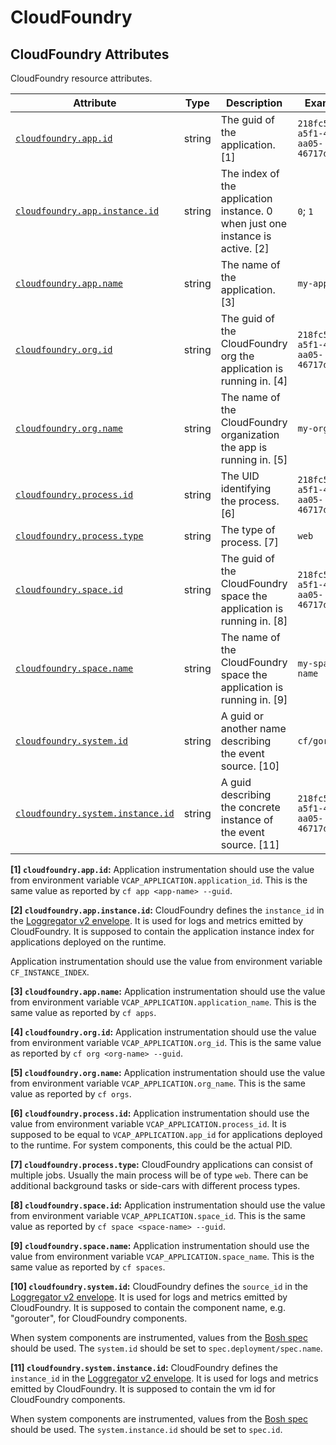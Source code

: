 <!--- Hugo front matter used to generate the website version of this page:
--->

<!-- NOTE: THIS FILE IS AUTOGENERATED. DO NOT EDIT BY HAND. -->
<!-- see templates/registry/markdown/attribute_namespace.md.j2 -->

# CloudFoundry

## CloudFoundry Attributes

CloudFoundry resource attributes.

| Attribute                                                                                                             | Type   | Description                                                                    | Examples                               | Stability                                                        |
| --------------------------------------------------------------------------------------------------------------------- | ------ | ------------------------------------------------------------------------------ | -------------------------------------- | ---------------------------------------------------------------- |
| <a id="cloudfoundry-app-id" href="#cloudfoundry-app-id">`cloudfoundry.app.id`</a>                                     | string | The guid of the application. [1]                                               | `218fc5a9-a5f1-4b54-aa05-46717d0ab26d` | ![Experimental](https://img.shields.io/badge/-experimental-blue) |
| <a id="cloudfoundry-app-instance-id" href="#cloudfoundry-app-instance-id">`cloudfoundry.app.instance.id`</a>          | string | The index of the application instance. 0 when just one instance is active. [2] | `0`; `1`                               | ![Experimental](https://img.shields.io/badge/-experimental-blue) |
| <a id="cloudfoundry-app-name" href="#cloudfoundry-app-name">`cloudfoundry.app.name`</a>                               | string | The name of the application. [3]                                               | `my-app-name`                          | ![Experimental](https://img.shields.io/badge/-experimental-blue) |
| <a id="cloudfoundry-org-id" href="#cloudfoundry-org-id">`cloudfoundry.org.id`</a>                                     | string | The guid of the CloudFoundry org the application is running in. [4]            | `218fc5a9-a5f1-4b54-aa05-46717d0ab26d` | ![Experimental](https://img.shields.io/badge/-experimental-blue) |
| <a id="cloudfoundry-org-name" href="#cloudfoundry-org-name">`cloudfoundry.org.name`</a>                               | string | The name of the CloudFoundry organization the app is running in. [5]           | `my-org-name`                          | ![Experimental](https://img.shields.io/badge/-experimental-blue) |
| <a id="cloudfoundry-process-id" href="#cloudfoundry-process-id">`cloudfoundry.process.id`</a>                         | string | The UID identifying the process. [6]                                           | `218fc5a9-a5f1-4b54-aa05-46717d0ab26d` | ![Experimental](https://img.shields.io/badge/-experimental-blue) |
| <a id="cloudfoundry-process-type" href="#cloudfoundry-process-type">`cloudfoundry.process.type`</a>                   | string | The type of process. [7]                                                       | `web`                                  | ![Experimental](https://img.shields.io/badge/-experimental-blue) |
| <a id="cloudfoundry-space-id" href="#cloudfoundry-space-id">`cloudfoundry.space.id`</a>                               | string | The guid of the CloudFoundry space the application is running in. [8]          | `218fc5a9-a5f1-4b54-aa05-46717d0ab26d` | ![Experimental](https://img.shields.io/badge/-experimental-blue) |
| <a id="cloudfoundry-space-name" href="#cloudfoundry-space-name">`cloudfoundry.space.name`</a>                         | string | The name of the CloudFoundry space the application is running in. [9]          | `my-space-name`                        | ![Experimental](https://img.shields.io/badge/-experimental-blue) |
| <a id="cloudfoundry-system-id" href="#cloudfoundry-system-id">`cloudfoundry.system.id`</a>                            | string | A guid or another name describing the event source. [10]                       | `cf/gorouter`                          | ![Experimental](https://img.shields.io/badge/-experimental-blue) |
| <a id="cloudfoundry-system-instance-id" href="#cloudfoundry-system-instance-id">`cloudfoundry.system.instance.id`</a> | string | A guid describing the concrete instance of the event source. [11]              | `218fc5a9-a5f1-4b54-aa05-46717d0ab26d` | ![Experimental](https://img.shields.io/badge/-experimental-blue) |

**[1] `cloudfoundry.app.id`:** Application instrumentation should use the value from environment
variable `VCAP_APPLICATION.application_id`. This is the same value as
reported by `cf app <app-name> --guid`.

**[2] `cloudfoundry.app.instance.id`:** CloudFoundry defines the `instance_id` in the [Loggregator v2 envelope](https://github.com/cloudfoundry/loggregator-api#v2-envelope).
It is used for logs and metrics emitted by CloudFoundry. It is
supposed to contain the application instance index for applications
deployed on the runtime.

Application instrumentation should use the value from environment
variable `CF_INSTANCE_INDEX`.

**[3] `cloudfoundry.app.name`:** Application instrumentation should use the value from environment
variable `VCAP_APPLICATION.application_name`. This is the same value
as reported by `cf apps`.

**[4] `cloudfoundry.org.id`:** Application instrumentation should use the value from environment
variable `VCAP_APPLICATION.org_id`. This is the same value as
reported by `cf org <org-name> --guid`.

**[5] `cloudfoundry.org.name`:** Application instrumentation should use the value from environment
variable `VCAP_APPLICATION.org_name`. This is the same value as
reported by `cf orgs`.

**[6] `cloudfoundry.process.id`:** Application instrumentation should use the value from environment
variable `VCAP_APPLICATION.process_id`. It is supposed to be equal to
`VCAP_APPLICATION.app_id` for applications deployed to the runtime.
For system components, this could be the actual PID.

**[7] `cloudfoundry.process.type`:** CloudFoundry applications can consist of multiple jobs. Usually the
main process will be of type `web`. There can be additional background
tasks or side-cars with different process types.

**[8] `cloudfoundry.space.id`:** Application instrumentation should use the value from environment
variable `VCAP_APPLICATION.space_id`. This is the same value as
reported by `cf space <space-name> --guid`.

**[9] `cloudfoundry.space.name`:** Application instrumentation should use the value from environment
variable `VCAP_APPLICATION.space_name`. This is the same value as
reported by `cf spaces`.

**[10] `cloudfoundry.system.id`:** CloudFoundry defines the `source_id` in the [Loggregator v2 envelope](https://github.com/cloudfoundry/loggregator-api#v2-envelope).
It is used for logs and metrics emitted by CloudFoundry. It is
supposed to contain the component name, e.g. "gorouter", for
CloudFoundry components.

When system components are instrumented, values from the
[Bosh spec](https://bosh.io/docs/jobs/#properties-spec)
should be used. The `system.id` should be set to
`spec.deployment/spec.name`.

**[11] `cloudfoundry.system.instance.id`:** CloudFoundry defines the `instance_id` in the [Loggregator v2 envelope](https://github.com/cloudfoundry/loggregator-api#v2-envelope).
It is used for logs and metrics emitted by CloudFoundry. It is
supposed to contain the vm id for CloudFoundry components.

When system components are instrumented, values from the
[Bosh spec](https://bosh.io/docs/jobs/#properties-spec)
should be used. The `system.instance.id` should be set to `spec.id`.
